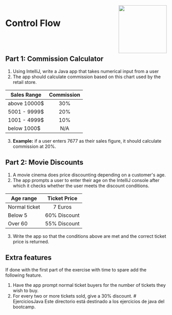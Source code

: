 
<img align="right" width="150" height="150" src="https://media-exp1.licdn.com/dms/image/C4E0BAQF7BYCCZt5epw/company-logo_200_200/0?e=2159024400&v=beta&t=qUAFP9bUgBEEXGVQYpUXW1J_OiP8e0r4rFBpqp8OrxA">

# Control Flow

 <br/>
 <br/>


## Part 1: Commission Calculator
1. Using IntelliJ, write a Java app that takes numerical input from a user
2. The app should calculate commission based on this chart used by the retail store.

| Sales Range   | Commission
| ------------- |:-------------:|
| above 10000$  | 30%           |
| 5001 - 9999$  | 20%           |
| 1001 - 4999$  | 10%           |
| below 1000$   | N/A           |

3. **Example:** if a user enters 7677 as their sales figure, it should calculate commission at 20%.


## Part 2: Movie Discounts
1. A movie cinema does price discounting depending on a customer's age.
2. The app prompts a user to enter their age on the IntelliJ console after which it checks whether the user meets the discount conditions.

| Age range     | Ticket Price
| ------------- |:-------------:|
| Normal ticket | 7 Euros       |
| Below 5       | 60% Discount  |
| Over 60       | 55% Discount  |

3. Write the app so that the conditions above are met and the correct ticket price is returned.

## Extra features
If done with the first part of the exercise with time to spare add the following feature.
1. Have the app prompt normal ticket buyers for the number of tickets they wish to buy.
2. For every two or more tickets sold, give a 30% discount.  # EjerciciosJava
Este directorio está destinado a los ejercicios de java del bootcamp.
